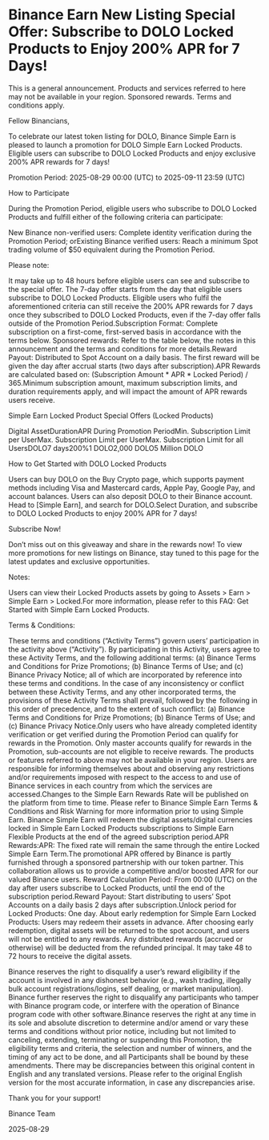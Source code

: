 # Binance Earn New Listing Special Offer: Subscribe to DOLO Locked Products to Enjoy 200% APR for 7 Days!

This is a general announcement. Products and services referred to here may not be available in your region. Sponsored rewards. Terms and conditions apply.

Fellow Binancians,

To celebrate our latest token listing for DOLO, Binance Simple Earn is pleased to launch a promotion for DOLO Simple Earn Locked Products. Eligible users can subscribe to DOLO Locked Products and enjoy exclusive 200% APR rewards for 7 days! 

Promotion Period: 2025-08-29 00:00 (UTC) to 2025-09-11 23:59 (UTC)

How to Participate

During the Promotion Period, eligible users who subscribe to DOLO Locked Products and fulfill either of the following criteria can participate:

New Binance non-verified users: Complete identity verification during the Promotion Period; orExisting Binance verified users: Reach a minimum Spot trading volume of $50 equivalent during the Promotion Period.

Please note:

It may take up to 48 hours before eligible users can see and subscribe to the special offer. The 7-day offer starts from the day that eligible users subscribe to DOLO Locked Products. Eligible users who fulfil the aforementioned criteria can still receive the 200% APR rewards for 7 days once they subscribed to DOLO Locked Products, even if the 7-day offer falls outside of the Promotion Period.Subscription Format: Complete subscription on a first-come, first-served basis in accordance with the terms below. Sponsored rewards: Refer to the table below, the notes in this announcement and the terms and conditions for more details.Reward Payout: Distributed to Spot Account on a daily basis. The first reward will be given the day after accrual starts (two days after subscription).APR Rewards are calculated based on: (Subscription Amount * APR * Locked Period) / 365.Minimum subscription amount, maximum subscription limits, and duration requirements apply, and will impact the amount of APR rewards users receive.

Simple Earn Locked Product Special Offers (Locked Products)

Digital AssetDurationAPR During Promotion PeriodMin. Subscription Limit per UserMax. Subscription Limit per UserMax. Subscription Limit for all UsersDOLO7 days200%1 DOLO2,000 DOLO5 Million DOLO

How to Get Started with DOLO Locked Products

Users can buy DOLO on the Buy Crypto page, which supports payment methods including Visa and Mastercard cards, Apple Pay, Google Pay, and account balances. Users can also deposit DOLO to their Binance account. Head to [Simple Earn], and search for DOLO.Select Duration, and subscribe to DOLO Locked Products to enjoy 200% APR for 7 days!

Subscribe Now!

Don’t miss out on this giveaway and share in the rewards now! To view more promotions for new listings on Binance, stay tuned to this page for the latest updates and exclusive opportunities.

Notes:

Users can view their Locked Products assets by going to Assets > Earn > Simple Earn > Locked.For more information, please refer to this FAQ: Get Started with Simple Earn Locked Products.

Terms & Conditions:

These terms and conditions (“Activity Terms”) govern users’ participation in the activity above (“Activity”). By participating in this Activity, users agree to these Activity Terms, and the following additional terms: (a) Binance Terms and Conditions for Prize Promotions; (b) Binance Terms of Use; and (c) Binance Privacy Notice; all of which are incorporated by reference into these terms and conditions. In the case of any inconsistency or conflict between these Activity Terms, and any other incorporated terms, the provisions of these Activity Terms shall prevail, followed by the  following in this order of precedence, and to the extent of such conflict: (a) Binance Terms and Conditions for Prize Promotions; (b) Binance Terms of Use; and (c) Binance Privacy Notice.Only users who have already completed identity verification or get verified during the Promotion Period can qualify for rewards in the Promotion. Only master accounts qualify for rewards in the Promotion, sub-accounts are not eligible to receive rewards.  The products or features referred to above may not be available in your region. Users are responsible for informing themselves about and observing any restrictions and/or requirements imposed with respect to the access to and use of Binance services in each country from which the services are accessed.Changes to the Simple Earn Rewards Rate will be published on the platform from time to time. Please refer to Binance Simple Earn Terms & Conditions and Risk Warning for more information prior to using Simple Earn. Binance Simple Earn will redeem the digital assets/digital currencies locked in Simple Earn Locked Products subscriptions to Simple Earn Flexible Products at the end of the agreed subscription period.APR Rewards:APR: The fixed rate will remain the same through the entire Locked Simple Earn Term.The promotional APR offered by Binance is partly furnished through a sponsored partnership with our token partner. This collaboration allows us to provide a competitive and/or boosted APR for our valued Binance users. Reward Calculation Period: From 00:00 (UTC) on the day after users subscribe to Locked Products, until the end of the subscription period.Reward Payout: Start distributing to users’ Spot Accounts on a daily basis 2 days after subscription.Unlock period for Locked Products: One day. About early redemption for Simple Earn Locked Products: Users may redeem their assets in advance. After choosing early redemption, digital assets will be returned to the spot account, and users will not be entitled to any rewards. Any distributed rewards (accrued or otherwise) will be deducted from the refunded principal. It may take 48 to 72 hours to receive the digital assets.

Binance reserves the right to disqualify a user’s reward eligibility if the account is involved in any dishonest behavior (e.g., wash trading, illegally bulk account registrations/logins, self dealing, or market manipulation). Binance further reserves the right to disqualify any participants who tamper with Binance program code, or interfere with the operation of Binance program code with other software.Binance reserves the right at any time in its sole and absolute discretion to determine and/or amend or vary these terms and conditions without prior notice, including but not limited to canceling, extending, terminating or suspending this Promotion, the eligibility terms and criteria, the selection and number of winners, and the timing of any act to be done, and all Participants shall be bound by these amendments. There may be discrepancies between this original content in English and any translated versions. Please refer to the original English version for the most accurate information, in case any discrepancies arise.

Thank you for your support!

Binance Team

2025-08-29